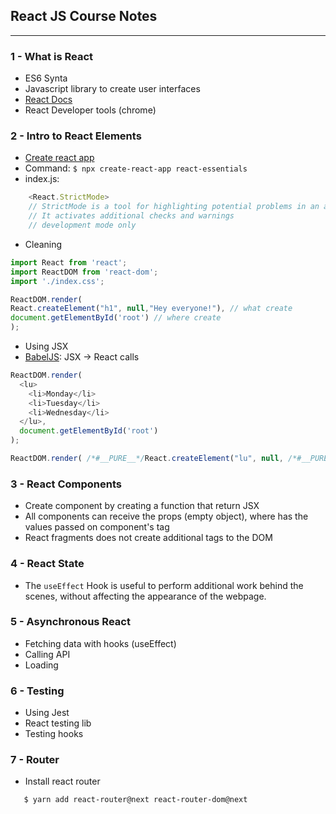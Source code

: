 ## React JS Course Notes
---

### 1 - What is React
* ES6 Synta
* Javascript library to create user interfaces
* [React Docs](https://reactjs.org/docs/getting-started.html)
* React Developer tools (chrome)

### 2 - Intro to React Elements
* [Create react app](https://create-react-app.dev)
* Command: `$ npx create-react-app react-essentials`
* index.js: 
```javascript
    <React.StrictMode> 
    // StrictMode is a tool for highlighting potential problems in an application. 
    // It activates additional checks and warnings
    // development mode only
```
* Cleaning
```javascript
import React from 'react';
import ReactDOM from 'react-dom';
import './index.css';

ReactDOM.render(
React.createElement("h1", null,"Hey everyone!"), // what create
document.getElementById('root') // where create
);
```
* Using JSX
* [BabelJS](babeljs.io): JSX -> React calls

```javascript
ReactDOM.render(
  <lu>
    <li>Monday</li>
    <li>Tuesday</li>
    <li>Wednesday</li>
  </lu>,
  document.getElementById('root')
);
```
```javascript
ReactDOM.render( /*#__PURE__*/React.createElement("lu", null, /*#__PURE__*/React.createElement("li", null, "Monday"), /*#__PURE__*/React.createElement("li", null, "Tuesday"), /*#__PURE__*/React.createElement("li", null, "Wednesday")), document.getElementById('root'));
```

### 3 - React Components

* Create component by creating a function that return JSX
* All components can receive the props (empty object), where has the values passed on component's tag
* React fragments does not create additional tags to the DOM

### 4 - React State

* The `useEffect` Hook is useful to perform additional work behind the scenes, without affecting the appearance of the webpage.

### 5 - Asynchronous React

* Fetching data with hooks (useEffect)
* Calling API
* Loading

### 6 - Testing

* Using Jest
* React testing lib
* Testing hooks

### 7 - Router

* Install react router
```shell
   $ yarn add react-router@next react-router-dom@next
```

